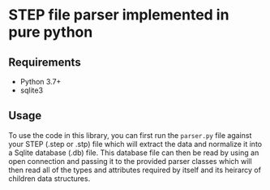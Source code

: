 # STEP file parser implemented in pure python

## Requirements
* Python 3.7+
* sqlite3

## Usage

To use the code in this library, you can first run the `parser.py` file against your STEP (.step or .stp) file which will extract the data and normalize it into a Sqlite database (.db) file. This database file can then be read by using an open connection and passing it to the provided parser classes which will then read all of the types and attributes required by itself and its heirarcy of children data structures. 